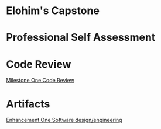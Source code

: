 # Elohim's Capstone

# Professional Self Assessment


# Code Review
[Milestone One Code Review](https://youtu.be/JFAPfgDiEBk)

# Artifacts
[Enhancement One Software design/engineering](https://github.com/Elohimjackson/Elohimjackson.github.io/blob/main/CS300%20Project2%20Enhancedversion.cpp)

